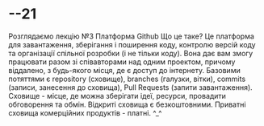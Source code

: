 # --21
Розглядаємо лекцію №3
Платформа Github
Що це таке?
Це платформа для завантаження, зберігання і поширення коду, контролю версій коду та організації спільної розробки (і не тільки коду). Вона дає вам змогу працювати разом зі співавторами над одним проектом, причому віддалено, з будь-якого місця, де є доступ до інтернету.
Базовими потяттями є repository (сховище), branches (галузки, вітки), commits (записи, занесення до сховища), Pull Requests (запити завантаження).
Сховище - місце, де можна зберігати ідеї, ресурси, провадити обговорення та обмін. Відкриті сховища є безкоштовними. Приватні сховища комерційних продуктів - платні.
^_^
